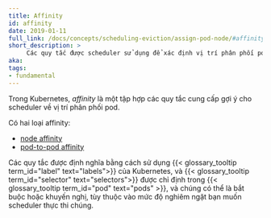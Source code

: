 ```yaml
---
title: Affinity
id: affinity
date: 2019-01-11
full_link: /docs/concepts/scheduling-eviction/assign-pod-node/#affinity-and-anti-affinity
short_description: >
     Các quy tắc được scheduler sử dụng để xác định vị trí phân phối pod
aka:
tags:
- fundamental
---
```


Trong Kubernetes, _affinity_ là một tập hợp các quy tắc cung cấp gợi ý cho scheduler về vị trí phân phối pod.

<!--more-->
Có hai loại affinity:
* [node affinity](/docs/concepts/scheduling-eviction/assign-pod-node/#node-affinity)
* [pod-to-pod affinity](/docs/concepts/scheduling-eviction/assign-pod-node/#inter-pod-affinity-and-anti-affinity)

Các quy tắc được định nghĩa bằng cách sử dụng {{< glossary_tooltip term_id="label" text="labels">}} của Kubernetes,
và {{< glossary_tooltip term_id="selector" text="selectors">}} được chỉ định trong {{< glossary_tooltip term_id="pod" text="pods" >}},
và chúng có thể là bắt buộc hoặc khuyến nghị, tùy thuộc vào mức độ nghiêm ngặt bạn muốn scheduler thực thi chúng.

